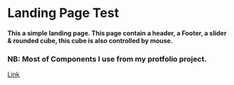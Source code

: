 # Landing Page Test

#### This a simple landing page. This page contain a header, a Footer, a slider & rounded cube, this cube is also controlled by mouse.

### NB: Most of Components I use from my protfolio project.
[Link](https://rebornbd.github.io/)
